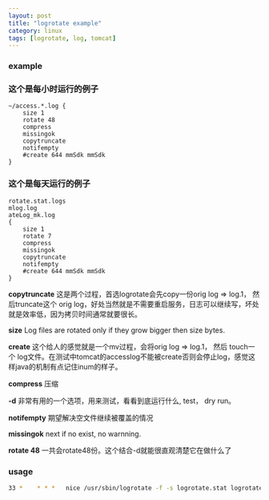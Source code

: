 ```yaml
---
layout: post
title: "logrotate example"
category: linux
tags: [logrotate, log, tomcat]
---
```


### example

### 这个是每小时运行的例子

```
~/access.*.log {
    size 1
    rotate 48
    compress
    missingok
    copytruncate
    notifempty
    #create 644 mmSdk mmSdk
}
```

### 这个是每天运行的例子

```
rotate.stat.logs
mlog.log
ateLog_mk.log
{
    size 1
    rotate 7
    compress
    missingok
    copytruncate
    notifempty
    #create 644 mmSdk mmSdk
}
```

**copytruncate**
这是两个过程，首选logrotate会先copy一份orig log => log.1， 然后truncate这个 orig log，好处当然就是不需要重启服务，日志可以继续写，坏处就是效率低，因为拷贝时间通常就要很长。

**size**
Log files are rotated only if they grow bigger then size bytes.

**create**
这个给人的感觉就是一个mv过程，会将orig log => log.1， 然后 touch一个 log文件。在测试中tomcat的accesslog不能被create否则会停止log，感觉这样java的机制有点记住inum的样子。

**compress**
压缩

**-d**
非常有用的一个选项，用来测试，看看到底运行什么, test， dry run。

**notifempty**
期望解决空文件继续被覆盖的情况

**missingok**
next if no exist, no warnning.

**rotate 48**
一共会rotate48份。这个结合-d就能很直观清楚它在做什么了

### usage

```bash
33 *    * * *   nice /usr/sbin/logrotate -f -s logrotate.stat logrotate.stat_tomcat_7711
```
